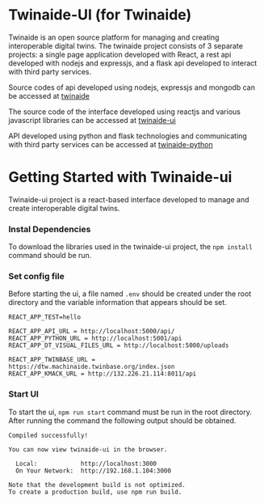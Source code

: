 # Twinaide-UI (for Twinaide)

Twinaide is an open source platform for managing and creating interoperable digital twins. The twinaide project consists of 3 separate projects: a single page application developed with React, a rest api developed with nodejs and expressjs, and a flask api developed to interact with third party services.

Source codes of api developed using nodejs, expressjs and mongodb can be accessed at [twinaide](https://github.com/suatbayir1/twinaide)

The source code of the interface developed using reactjs and various javascript libraries can be accessed at [twinaide-ui](https://github.com/suatbayir1/twinaide-ui)

API developed using python and flask technologies and communicating with third party services can be accessed at [twinaide-python](https://github.com/suatbayir1/twinaide-python)

# Getting Started with Twinaide-ui

Twinaide-ui project is a react-based interface developed to manage and create interoperable digital twins.

### Instal Dependencies

To download the libraries used in the twinaide-ui project, the `npm install` command should be run.

### Set config file
Before starting the ui, a file named `.env` should be created under the root directory and the variable information that appears should be set.

```
REACT_APP_TEST=hello

REACT_APP_API_URL = http://localhost:5000/api/
REACT_APP_PYTHON_URL = http://localhost:5001/api
REACT_APP_DT_VISUAL_FILES_URL = http://localhost:5000/uploads

REACT_APP_TWINBASE_URL = https://dtw.machinaide.twinbase.org/index.json
REACT_APP_KMACK_URL = http://132.226.21.114:8011/api
```

### Start UI

To start the ui, `npm run start` command must be run in the root directory. After running the command the following output should be obtained.

```
Compiled successfully!

You can now view twinaide-ui in the browser.

  Local:            http://localhost:3000
  On Your Network:  http://192.168.1.104:3000

Note that the development build is not optimized.
To create a production build, use npm run build.
```